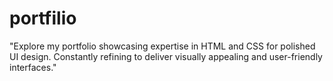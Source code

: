 # portfilio
"Explore my portfolio showcasing expertise in HTML and CSS for polished UI design. Constantly refining to deliver visually appealing and user-friendly interfaces."
